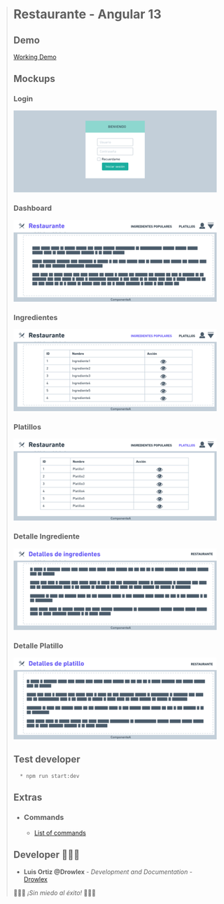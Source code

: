 > # Restaurante - Angular 13
>   ## Demo 
>   [Working Demo](https://drowlex.github.io/restaurant/)
>   ## Mockups
>   ### Login
>   ![Login](mockups/Login.png)
>   ### Dashboard
>   ![dashboard](mockups/dashboard.png)
>   ### Ingredientes
>   ![ingredientes](mockups/ingredientes.png)
>   ### Platillos
>   ![platillos](mockups/platillos.png)
>   ### Detalle Ingrediente
>   ![detalle_ingrediente](mockups/detalle_ingrediente.png)
>   ### Detalle Platillo
>   ![detalle_platillo](mockups/detalle_platillo.png)
>   ## Test developer 
>       * npm run start:dev
>   ## Extras 
>   * ### Commands
>     * [List of commands](commands.md)
>   ## Developer 👨‍💻🔥 
>   * **Luis Ortiz @Drowlex** - *Development and Documentation* - [Drowlex](https://github.com/Drowlex)
>
>   🎉👨‍💻 _¡Sin miedo al éxito!_ 👨‍💻🎉    